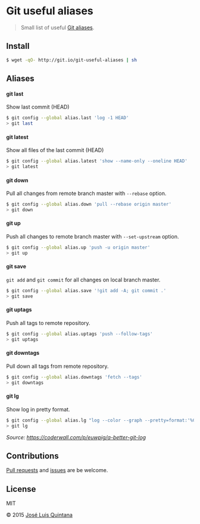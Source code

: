 # Git useful aliases
> Small list of useful [Git aliases](https://git-scm.com/book/tr/v2/Git-Basics-Git-Aliases).

## Install

```sh
$ wget -qO- http://git.io/git-useful-aliases | sh
```

## Aliases

#### git last
Show last commit (HEAD)

```sh
$ git config --global alias.last 'log -1 HEAD'
> git last
```

#### git latest
Show all files of the last commit (HEAD)

```sh
$ git config --global alias.latest 'show --name-only --oneline HEAD'
> git latest
```

#### git down
Pull all changes from remote branch master with `--rebase` option.

```sh
$ git config --global alias.down 'pull --rebase origin master'
> git down
```

#### git up
Push all changes to remote branch master with `--set-upstream` option.

```sh
$ git config --global alias.up 'push -u origin master'
> git up
```

#### git save
`git add` and `git commit` for all changes on local branch master.

```sh
$ git config --global alias.save '!git add -A; git commit .'
> git save
```

#### git uptags
Push all tags to remote repository.

```sh
$ git config --global alias.uptags 'push --follow-tags'
> git uptags
```

#### git downtags
Pull down all tags from remote repository.

```sh
$ git config --global alias.downtags 'fetch --tags'
> git downtags
```

#### git lg
Show log in pretty format.

```sh
$ git config --global alias.lg "log --color --graph --pretty=format:'%Cred%h%Creset -%C(yellow)%d%Creset %s %Cgreen(%cr) %C(bold blue)<%an>%Creset' --abbrev-commit"
> git lg
```

*Source: https://coderwall.com/p/euwpig/a-better-git-log*

## Contributions
[Pull requests](https://github.com/joseluisq/git-useful-aliases/pulls) and [issues](https://github.com/joseluisq/git-useful-aliases/issues) are be welcome.

## License
MIT

© 2015 [José Luis Quintana](http://quintana.io)
